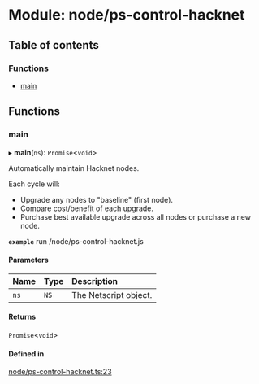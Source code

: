 # Module: node/ps-control-hacknet

## Table of contents

### Functions

- [main](../wiki/node.ps-control-hacknet#main)

## Functions

### main

▸ **main**(`ns`): `Promise`<`void`\>

Automatically maintain Hacknet nodes.

Each cycle will:
 - Upgrade any nodes to "baseline" (first node).
 - Compare cost/benefit of each upgrade.
 - Purchase best available upgrade across all nodes or purchase a new node.

**`example`**
run /node/ps-control-hacknet.js

#### Parameters

| Name | Type | Description |
| :------ | :------ | :------ |
| `ns` | `NS` | The Netscript object. |

#### Returns

`Promise`<`void`\>

#### Defined in

[node/ps-control-hacknet.ts:23](https://github.com/vladzaharia/bitburner/blob/89080f7/src/node/ps-control-hacknet.ts#L23)
